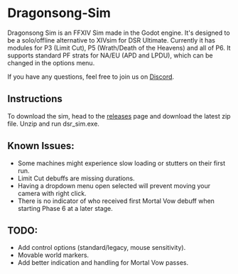 # Dragonsong-Sim

Dragonsong Sim is an FFXIV Sim made in the Godot engine. It's designed to be a solo/offline alternative to XIVsim for DSR Ultimate. Currently it has modules for P3 (Limit Cut), P5 (Wrath/Death of the Heavens) and all of P6. It supports standard PF strats for NA/EU (APD and LPDU), which can be changed in the options menu.

If you have any questions, feel free to join us on [Discord](https://discord.gg/P9adFHADrX).


## Instructions
To download the sim, head to the ⁠[releases](https://github.com/WCGH/Dragonsong-Sim/releases) page and download the latest zip file. Unzip and run dsr_sim.exe.

## Known Issues:
- Some machines might experience slow loading or stutters on their first run.
- Limit Cut debuffs are missing durations.
- Having a dropdown menu open selected will prevent moving your camera with right click.
- There is no indicator of who received first Mortal Vow debuff when starting Phase 6 at a later stage.

## TODO:
- Add control options (standard/legacy, mouse sensitivity).
- Movable world markers.
- Add better indication and handling for Mortal Vow passes.
